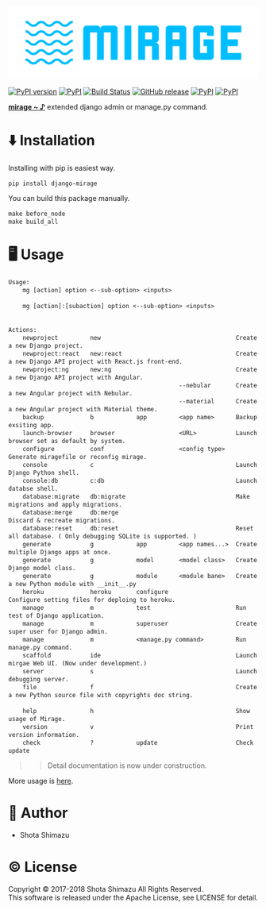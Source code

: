 ![Mirage](./docs/assets/logo.png)

[![PyPI version](https://badge.fury.io/py/django-mirage.svg)](https://badge.fury.io/py/django-mirage)
[![PyPI](https://img.shields.io/pypi/pyversions/django-mirage.svg)]()
[![Build Status](https://travis-ci.org/shotastage/django-mirage.svg?branch=master)](https://travis-ci.org/shotastage/django-mirage)
[![GitHub release](https://img.shields.io/github/release/shotastage/django-mirage.svg)](https://github.com/shotastage/django-mirage/releases)
[![PyPI](https://img.shields.io/pypi/format/django-mirage.svg)]()
[![PyPI](https://img.shields.io/pypi/l/django-mirage.svg)](https://opensource.org/licenses/Apache-2.0)


**[mirage ~ ♪](https://youtu.be/nhrXbPlpdQQ?t=3m4s)** extended django admin or manage.py command.

# ⬇️  Installation

Installing with pip is easiest way.

```
pip install django-mirage
```

You can build this package manually.

```
make before_node
make build_all
```

# 🖥  Usage

```
Usage:
    mg [action] option <--sub-option> <inputs>

    mg [action]:[subaction] option <--sub-option> <inputs>


Actions:
    newproject         new                                      Create a new Django project.
    newproject:react   new:react                                Create a new Django API project with React.js front-end.
    newproject:ng      new:ng                                   Create a new Django API project with Angular.
                                                --nebular       Create a new Angular project with Nebular.
                                                --material      Create a new Angular project with Material theme.
    backup             b            app         <app name>      Backup exsiting app.
    launch-browser     browser                  <URL>           Launch browser set as default by system.
    configure          conf                     <config type>   Generate miragefile or reconfig mirage.
    console            c                                        Launch Django Python shell.
    console:db         c:db                                     Launch databse shell.
    database:migrate   db:migrate                               Make migrations and apply migrations.
    database:merge     db:merge                                 Discard & recreate migrations.
    database:reset     db:reset                                 Reset all database. ( Only debugging SQLite is supported. )
    generate           g            app         <app names...>  Create multiple Django apps at once.
    generate           g            model       <model class>   Create Django model class.
    generate           g            module      <module bane>   Create a new Python module with __init__.py
    heroku             heroku       configure                   Configure setting files for deploing to heroku.
    manage             m            test                        Run test of Django application.
    manage             m            superuser                   Create super user for Django admin.
    manage             m            <manage.py command>         Run manage.py command.
    scaffold           ide                                      Launch mirgae Web UI. (Now under development.)
    server             s                                        Launch debugging server.
    file               f                                        Create a new Python source file with copyrights doc string.

    help               h                                        Show usage of Mirage.
    version            v                                        Print version information.
    check              ?            update                      Check update
```

>> Detail documentation is now under construction.

More usage is [here](https://github.com/shotastage/django-mirage/tree/master/docs).

# 🤪  Author

- Shota Shimazu

# ©  License

Copyright © 2017-2018 Shota Shimazu All Rights Reserved.  
This software is released under the Apache License, see LICENSE for detail.
